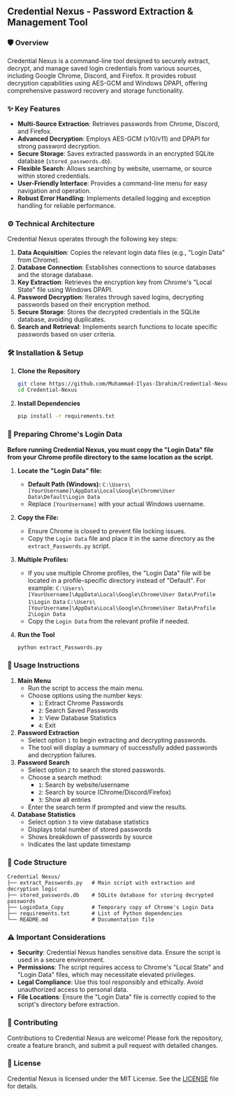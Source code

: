 ## Credential Nexus - Password Extraction & Management Tool

### 🛡️ Overview
Credential Nexus is a command-line tool designed to securely extract, decrypt, and manage saved login credentials from various sources, including Google Chrome, Discord, and Firefox. It provides robust decryption capabilities using AES-GCM and Windows DPAPI, offering comprehensive password recovery and storage functionality.

### ✨ Key Features
- **Multi-Source Extraction**: Retrieves passwords from Chrome, Discord, and Firefox.
- **Advanced Decryption**: Employs AES-GCM (v10/v11) and DPAPI for strong password decryption.
- **Secure Storage**: Saves extracted passwords in an encrypted SQLite database (`stored_passwords.db`).
- **Flexible Search**: Allows searching by website, username, or source within stored credentials.
- **User-Friendly Interface**: Provides a command-line menu for easy navigation and operation.
- **Robust Error Handling**: Implements detailed logging and exception handling for reliable performance.

### ⚙️ Technical Architecture
Credential Nexus operates through the following key steps:

1.  **Data Acquisition**: Copies the relevant login data files (e.g., "Login Data" from Chrome).
2.  **Database Connection**: Establishes connections to source databases and the storage database.
3.  **Key Extraction**: Retrieves the encryption key from Chrome's "Local State" file using Windows DPAPI.
4.  **Password Decryption**: Iterates through saved logins, decrypting passwords based on their encryption method.
5.  **Secure Storage**: Stores the decrypted credentials in the SQLite database, avoiding duplicates.
6.  **Search and Retrieval**: Implements search functions to locate specific passwords based on user criteria.

### 🛠️ Installation & Setup
1.  **Clone the Repository**

    ```bash
    git clone https://github.com/Muhammad-Ilyas-Ibrahim/Credential-Nexus.git
    cd Credential-Nexus
    ```
2.  **Install Dependencies**

    ```bash
    pip install -r requirements.txt
    ```

### 🔑 Preparing Chrome's Login Data

**Before running Credential Nexus, you must copy the "Login Data" file from your Chrome profile directory to the same location as the script.**

1.  **Locate the "Login Data" file:**
    *   **Default Path (Windows):** `C:\Users\[YourUsername]\AppData\Local\Google\Chrome\User Data\Default\Login Data`
    *   Replace `[YourUsername]` with your actual Windows username.

2.  **Copy the File:**
    *   Ensure Chrome is closed to prevent file locking issues.
    *   Copy the `Login Data` file and place it in the same directory as the `extract_Passwords.py` script.

3.  **Multiple Profiles:**
    *   If you use multiple Chrome profiles, the "Login Data" file will be located in a profile-specific directory instead of "Default". For example:
        `C:\Users\[YourUsername]\AppData\Local\Google\Chrome\User Data\Profile 1\Login Data`
        `C:\Users\[YourUsername]\AppData\Local\Google\Chrome\User Data\Profile 2\Login Data`
    *   Copy the `Login Data` from the relevant profile if needed.

4.  **Run the Tool**

    ```bash
    python extract_Passwords.py
    ```

### 📝 Usage Instructions
1.  **Main Menu**
    *   Run the script to access the main menu.
    *   Choose options using the number keys:
        *   `1`: Extract Chrome Passwords
        *   `2`: Search Saved Passwords
        *   `3`: View Database Statistics
        *   `4`: Exit
2.  **Password Extraction**
    *   Select option `1` to begin extracting and decrypting passwords.
    *   The tool will display a summary of successfully added passwords and decryption failures.
3.  **Password Search**
    *   Select option `2` to search the stored passwords.
    *   Choose a search method:
        *   `1`: Search by website/username
        *   `2`: Search by source (Chrome/Discord/Firefox)
        *   `3`: Show all entries
    *   Enter the search term if prompted and view the results.
4.  **Database Statistics**
    *   Select option `3` to view database statistics
    *   Displays total number of stored passwords
    *   Shows breakdown of passwords by source
    *   Indicates the last update timestamp

### 🧩 Code Structure

```
Credential Nexus/
├── extract_Passwords.py   # Main script with extraction and decryption logic
├── stored_passwords.db    # SQLite database for storing decrypted passwords
├── LoginData_Copy         # Temporary copy of Chrome's Login Data
├── requirements.txt       # List of Python dependencies
└── README.md              # Documentation file
```


### ⚠️ Important Considerations
- **Security**: Credential Nexus handles sensitive data. Ensure the script is used in a secure environment.
- **Permissions**: The script requires access to Chrome's "Local State" and "Login Data" files, which may necessitate elevated privileges.
- **Legal Compliance**: Use this tool responsibly and ethically. Avoid unauthorized access to personal data.
- **File Locations**: Ensure the "Login Data" file is correctly copied to the script's directory before extraction.

### 🤝 Contributing
Contributions to Credential Nexus are welcome! Please fork the repository, create a feature branch, and submit a pull request with detailed changes.

### 📄 License

Credential Nexus is licensed under the MIT License. See the [LICENSE](LICENSE) file for details.